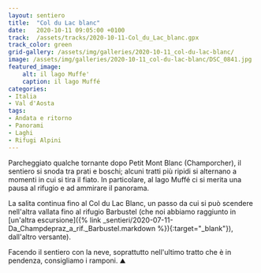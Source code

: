 ```yaml
---
layout: sentiero
title:  "Col du Lac blanc"
date:   2020-10-11 09:05:00 +0100
track:  /assets/tracks/2020-10-11-Col_du_Lac_blanc.gpx
track_color: green
grid-gallery: /assets/img/galleries/2020-10-11_col-du-lac-blanc/
image: /assets/img/galleries/2020-10-11_col-du-lac-blanc/DSC_0841.jpg
featured_image:
    alt: il lago Muffe'
    caption: il lago Muffé
categories:
- Italia
- Val d'Aosta
tags:
- Andata e ritorno
- Panorami
- Laghi
- Rifugi Alpini
---
```


Parcheggiato qualche tornante dopo Petit Mont Blanc (Champorcher), il sentiero si snoda tra prati e boschi; alcuni tratti più ripidi si alternano a momenti in cui si tira il fiato. 
In particolare, al lago Muffé ci si merita una pausa al rifugio e ad ammirare il panorama. 

La salita continua fino al Col du Lac Blanc, un passo da cui si può scendere nell'altra vallata fino al rifugio Barbustel (che noi abbiamo raggiunto in [un'altra escursione]({% link _sentieri/2020-07-11-Da_Champdepraz_a_rif._Barbustel.markdown %}){:target="_blank"}), dall'altro versante).

Facendo il sentiero con la neve, soprattutto nell'ultimo tratto che è in pendenza, consigliamo i ramponi. 
:mountain: